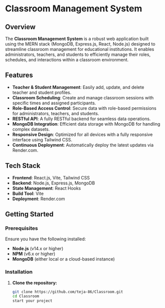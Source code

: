 # Classroom Management System

## Overview

The **Classroom Management System** is a robust web application built using the MERN stack (MongoDB, Express.js, React, Node.js) designed to streamline classroom management for educational institutions. It enables administrators, teachers, and students to efficiently manage their roles, schedules, and interactions within a classroom environment.

## Features

- **Teacher & Student Management**: Easily add, update, and delete teacher and student profiles.
- **Classroom Scheduling**: Create and manage classroom sessions with specific times and assigned participants.
- **Role-Based Access Control**: Secure data with role-based permissions for administrators, teachers, and students.
- **RESTful API**: A fully RESTful backend for seamless data operations.
- **MongoDB Integration**: Efficient data storage with MongoDB for handling complex datasets.
- **Responsive Design**: Optimized for all devices with a fully responsive interface using Tailwind CSS.
- **Continuous Deployment**: Automatically deploy the latest updates via Render.com.

## Tech Stack

- **Frontend**: React.js, Vite, Tailwind CSS
- **Backend**: Node.js, Express.js, MongoDB
- **State Management**: React Hooks
- **Build Tool**: Vite
- **Deployment**: Render.com

## Getting Started

### Prerequisites

Ensure you have the following installed:
- **Node.js** (v14.x or higher)
- **NPM** (v6.x or higher)
- **MongoDB** (either local or a cloud-based instance)

### Installation

1. **Clone the repository:**
   ```bash
   git clone https://github.com/teja-86/Classroom.git
   cd Classroom
   start your project
